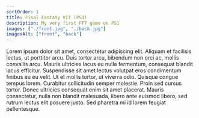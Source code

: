```yaml
---
sortOrder: 1
title: Final Fantasy VII (PS1)
description: My very first FF7 game on PS1
images: ["./front.jpg", "./back.jpg"]
imagesAlt: ["front", "back"]
---
```


Lorem ipsum dolor sit amet, consectetur adipiscing elit. Aliquam et facilisis lectus, ut porttitor arcu. Duis tortor arcu, bibendum non orci ac, mollis convallis arcu. Mauris ultricies lacus eu nulla fermentum, consequat blandit lacus efficitur. Suspendisse sit amet lectus volutpat eros condimentum finibus eu eu velit. Ut et mollis tortor, ut viverra odio. Quisque congue tempus lorem. Curabitur sollicitudin semper molestie. Proin sed cursus tortor. Donec ultricies consequat enim sit amet placerat. Mauris consectetur, nulla non blandit malesuada, libero ante euismod libero, sed rutrum lectus elit posuere justo. Sed pharetra mi id lorem feugiat pellentesque.
